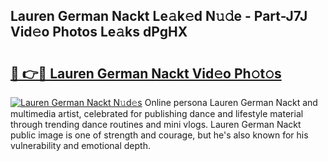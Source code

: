 ## Lauren German Nackt Le𝚊k𝚎d N𝚞𝚍e - Part-J7J Vid𝚎o Photos Le𝚊ks dPgHX

# <h2><a href="http://fb5j6es.evod.top/?m=Lauren+German+Nackt">🔗 👉🔴 Lauren German Nackt Vid𝚎o Ph𝚘t𝚘s</a></h2>

[![Lauren German Nackt N𝚞d𝚎s](https://i.imgur.com/8V9OHl7.gif)](http://fb5j6es.evod.top/?m=Lauren+German+Nackt)
Online persona Lauren German Nackt and multimedia artist, celebrated for publishing dance and lifestyle material through trending dance routines and mini vlogs. Lauren German Nackt public image is one of strength and courage, but he's also known for his vulnerability and emotional depth. 
